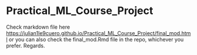 # Practical_ML_Course_Project
Check markdown file here https://julian1le9cuero.github.io/Practical_ML_Course_Project/final_mod.html or you can also check the final_mod.Rmd file in the repo, whichever you prefer. Regards.
